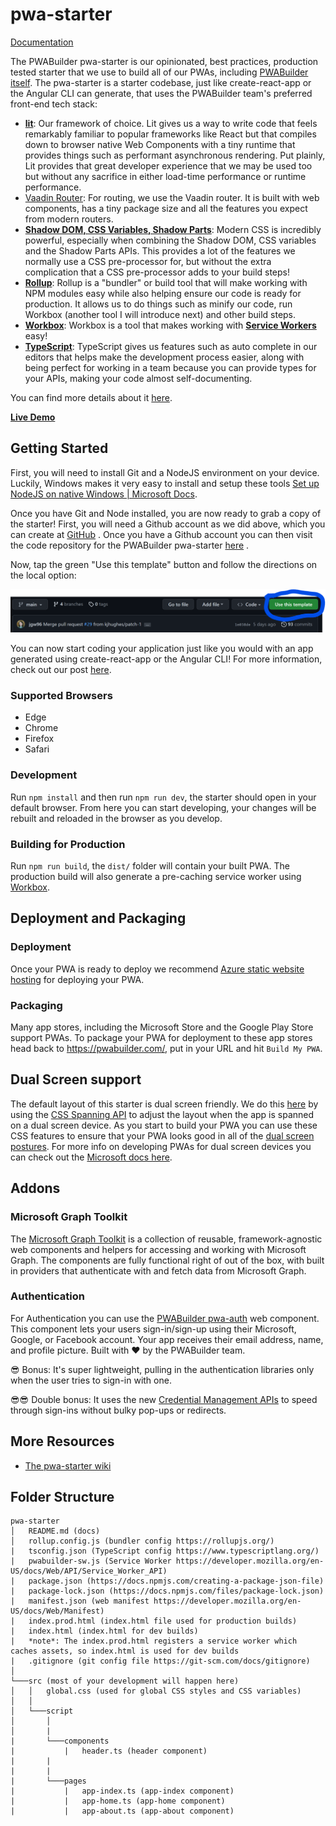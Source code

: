 # pwa-starter

[Documentation](https://github.com/pwa-builder/pwa-starter/wiki/)

The PWABuilder pwa-starter is our opinionated, best practices, production tested starter that we use to build all of our PWAs, including [PWABuilder itself](https://blog.pwabuilder.com/posts/introducing-the-brand-new-pwa-builder/). The pwa-starter is a starter codebase, just like create-react-app or the Angular CLI can generate, that uses the PWABuilder team&#39;s preferred front-end tech stack:

- [**lit**](https://lit-element.polymer-project.org/): Our framework of choice. Lit gives us a way to write code that feels remarkably familiar to popular frameworks like React but that compiles down to browser native Web Components with a tiny runtime that provides things such as performant asynchronous rendering. Put plainly, Lit provides that great developer experience that we may be used too but without any sacrifice in either load-time performance or runtime performance.
- [Vaadin Router](https://vaadin.github.io/router/vaadin-router/demo/#vaadin-router-getting-started-demos): For routing, we use the Vaadin router. It is built with web components, has a tiny package size and all the features you expect from modern routers.
- [**Shadow DOM, CSS Variables, Shadow Parts**](https://lit-element.polymer-project.org/guide/styles#shadow-dom): Modern CSS is incredibly powerful, especially when combining the Shadow DOM, CSS variables and the Shadow Parts APIs. This provides a lot of the features we normally use a CSS pre-processor for, but without the extra complication that a CSS pre-processor adds to your build steps!
- [**Rollup**](https://www.rollupjs.org/guide/en/): Rollup is a &quot;bundler&quot; or build tool that will make working with NPM modules easy while also helping ensure our code is ready for production. It allows us to do things such as minify our code, run Workbox (another tool I will introduce next) and other build steps.
- [**Workbox**](https://developers.google.com/web/tools/workbox/): Workbox is a tool that makes working with [**Service Workers**](https://developer.mozilla.org/en-US/docs/Web/API/Service_Worker_API) easy!
- [**TypeScript**](https://www.typescriptlang.org/): TypeScript gives us features such as auto complete in our editors that helps make the development process easier, along with being perfect for working in a team because you can provide types for your APIs, making your code almost self-documenting.

You can find more details about it [here](https://blog.pwabuilder.com/posts/building-pwas-with-web-components!/).

**[Live Demo](https://pwa-starter-demo.glitch.me/)**

## Getting Started
First, you will need to install Git and a NodeJS environment on your device. Luckily, Windows makes it very easy to install and setup these tools [Set up NodeJS on native Windows | Microsoft Docs](https://docs.microsoft.com/en-us/windows/dev-environment/javascript/nodejs-on-windows).

Once you have Git and Node installed, you are now ready to grab a copy of the starter! First, you will need a Github account as we did above, which you can create at [GitHub](https://github.com/) . Once you have a Github account you can then visit the code repository for the PWABuilder pwa-starter [here](https://github.com/pwa-builder/pwa-starter) .

Now, tap the green "Use this template" button and follow the directions on the local option:

![A screenshot that shows the Local button on the pwa-starter Github repo](/assets/readme/use-this-template.png)

You can now start coding your application just like you would with an app generated using create-react-app or the Angular CLI! For more information, check out our post [here](https://blog.pwabuilder.com/posts/building-pwas-with-web-components!/).

### Supported Browsers
- Edge
- Chrome
- Firefox
- Safari

### Development

Run `npm install` and then run `npm run dev`, the starter should open in your default browser. From here you can start developing, your changes will be rebuilt and reloaded in the browser as you develop.

### Building for Production

Run `npm run build`, the `dist/` folder will contain your built PWA. The production build will also generate a pre-caching service worker using [Workbox](https://developers.google.com/web/tools/workbox/modules/workbox-precaching).

## Deployment and Packaging

### Deployment

Once your PWA is ready to deploy we recommend [Azure static website hosting](https://docs.microsoft.com/en-us/learn/modules/publish-app-service-static-web-app-api/) for deploying your PWA.


### Packaging

Many app stores, including the Microsoft Store and the Google Play Store support PWAs. To package your PWA for deployment to these app stores head back to https://pwabuilder.com/, put in your URL and hit `Build My PWA`.


## Dual Screen support

The default layout of this starter is dual screen friendly. We do this [here](https://github.com/pwa-builder/pwa-starter/blob/main/src/script/pages/app-home.ts#L41) by using the [CSS Spanning API](https://github.com/MicrosoftEdge/MSEdgeExplainers/blob/main/Foldables/explainer.md#proposal-css-primitives-for-building-dual-screen-layouts) to adjust the layout when the app is spanned on a dual screen device. As you start to build your PWA you can use these CSS features to ensure that your PWA looks good in all of the [dual screen postures](https://docs.microsoft.com/en-us/dual-screen/introduction#dual-screen-overview). For more info on developing PWAs for dual screen devices you can check out the [Microsoft docs here](https://docs.microsoft.com/en-us/dual-screen/cross-platform/#build-web-experiences).


## Addons

### Microsoft Graph Toolkit

The [Microsoft Graph Toolkit](https://docs.microsoft.com/en-us/graph/toolkit/overview) is a collection of reusable, framework-agnostic web components and helpers for accessing and working with Microsoft Graph. The components are fully functional right of out of the box, with built in providers that authenticate with and fetch data from Microsoft Graph.

### Authentication

For Authentication you can use the [PWABuilder pwa-auth](https://github.com/pwa-builder/pwa-auth) web component. This component lets your users sign-in/sign-up using their Microsoft, Google, or Facebook account. Your app receives their email address, name, and profile picture. Built with ❤ by the PWABuilder team.

😎 Bonus: It's super lightweight, pulling in the authentication libraries only when the user tries to sign-in with one.

😎😎 Double bonus: It uses the new [Credential Management APIs](https://developers.google.com/web/fundamentals/security/credential-management) to speed through sign-ins without bulky pop-ups or redirects.


## More Resources
- [The pwa-starter wiki](https://github.com/pwa-builder/pwa-starter/wiki/)


## Folder Structure

```
pwa-starter
│   README.md (docs)
│   rollup.config.js (bundler config https://rollupjs.org/)
|   tsconfig.json (TypeScript config https://www.typescriptlang.org/)
|   pwabuilder-sw.js (Service Worker https://developer.mozilla.org/en-US/docs/Web/API/Service_Worker_API)
|   package.json (https://docs.npmjs.com/creating-a-package-json-file)
|   package-lock.json (https://docs.npmjs.com/files/package-lock.json)
|   manifest.json (web manifest https://developer.mozilla.org/en-US/docs/Web/Manifest)
|   index.prod.html (index.html file used for production builds)
|   index.html (index.html for dev builds)
|   *note*: The index.prod.html registers a service worker which caches assets, so index.html is used for dev builds
|   .gitignore (git config file https://git-scm.com/docs/gitignore)
│
└───src (most of your development will happen here)
│   │   global.css (used for global CSS styles and CSS variables)
│   │
│   └───script
│       │
│       |
|       └───components
|           |   header.ts (header component)
|       |
|       |
|       └───pages
|           |   app-index.ts (app-index component)
|           |   app-home.ts (app-home component)
|           |   app-about.ts (app-about component)

```
